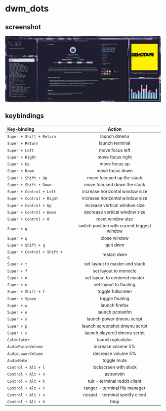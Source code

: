# dwm_dots  

## screenshot  
![Screenshot](/Pictures/screenshots/desktop.png)  

## keybindings  
| Key-binding | Action  |
| :---  | :-----:  |
| `Super + Shift + Return`  | launch dmenu  |
| `Super + Return`  | launch terminal  |
| `Super + Left`  | move focus left   |
| `Super + Right` | move focus right |
| `Super + Up`    | move focus up  |
| `Super + Down`  | move focus down  |
| `Super + Shift + Up`  | move focused up the stack  |
| `Super + Shift + Down`  | move focused down the stack  |
| `Super + Control + Left`  | increase horizontal window size  |
| `Super + Control + Right` | increase horizontal window size  |
| `Super + Control + Up`  | increase vertical window size  |
| `Super + Control + Down` | decrease vertical window size  |
| `Super + Control + 0` | reset window size  |
| `Super + g` | switch position with current biggest window  |
| `Super + q` | close window  |
| `Super + Shift + q` | quit dwm  |
| `Super + Control + Shift + q` | restart dwm  |
| `Super + t` | set layout to master and stack  |
| `Super + f` | set layout to monocle  |
| `Super + m` | set layout to centered master  |
| `Super + n` | set layout to floating  |
| `Super + Shift + f` | toggle fullscreen  |
| `Super + Space` | toggle floating  |
| `Super + w` | launch firefox  |
| `Super + e` | launch pcmanfm  |
| `Super + x` | launch power dmenu script  |
| `Super + p` | launch screenshot dmenu script  |
| `Super + c` | launch playerctl dmenu script  |
| `Calculator` | launch qalculator  |
| `AudioRaiseVolume` | increase volume 5%  |
| `AudioLowerVolume` | decrease volume 5%  |
| `AudioMute` | toggle mute  |
| `Control + Alt + l` | lockscreen with slock  |
| `Control + Alt + n` | astronvim  |
| `Control + Alt + t` | tuir - terminal reddit client  |
| `Control + Alt + r` | ranger - terminal file manager |
| `Control + Alt + s` | ncspot - terminal spotify client |
| `Control + Alt + h` | htop |

